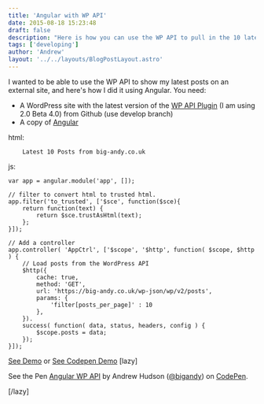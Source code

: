 ```yaml
---
title: 'Angular with WP API'
date: 2015-08-18 15:23:48
draft: false
description: "Here is how you can use the WP API to pull in the 10 latest posts using Angular."
tags: ['developing']
author: 'Andrew'
layout: '../../layouts/BlogPostLayout.astro'
---
```


I wanted to be able to use the WP API to show my latest posts on an external site, and here's how I did it using Angular. You need:

*   A WordPress site with the latest version of the [WP API Plugin](https://github.com/WP-API/WP-API) (I am using 2.0 Beta 4.0) from Github (use develop branch)
*   A copy of [Angular](https://angularjs.org/)

html:



    	Latest 10 Posts from big-andy.co.uk









js:


    var app = angular.module('app', []);

    // filter to convert html to trusted html.
    app.filter('to_trusted', ['$sce', function($sce){
    	return function(text) {
    		return $sce.trustAsHtml(text);
    	};
    }]);

    // Add a controller
    app.controller( 'AppCtrl', ['$scope', '$http', function( $scope, $http ) {
    	// Load posts from the WordPress API
    	$http({
    		cache: true,
    		method: 'GET',
    		url: 'https://big-andy.co.uk/wp-json/wp/v2/posts',
    		params: {
    			'filter[posts_per_page]' : 10
    		},
    	}).
    	success( function( data, status, headers, config ) {
    		$scope.posts = data;
    	});
    }]);


[See Demo](http://bigandy.pw/angular/) or [See Codepen Demo](http://codepen.io/bigandy/pen/aOxPLM/) \[lazy\]

See the Pen [Angular WP API](http://codepen.io/bigandy/pen/aOxPLM/) by Andrew Hudson ([@bigandy](http://codepen.io/bigandy)) on [CodePen](http://codepen.io).

\[/lazy\]
